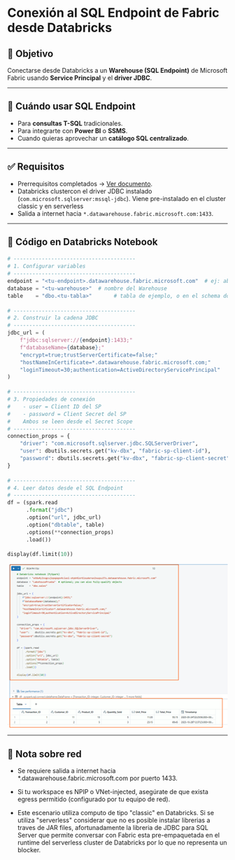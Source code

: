 # Conexión al SQL Endpoint de Fabric desde Databricks

## 🎯 Objetivo
Conectarse desde Databricks a un **Warehouse (SQL Endpoint)** de Microsoft Fabric usando **Service Principal** y el **driver JDBC**.

---

## 🚦 Cuándo usar SQL Endpoint
- Para **consultas T-SQL** tradicionales.  
- Para integrarte con **Power BI** o **SSMS**.  
- Cuando quieras aprovechar un **catálogo SQL centralizado**.

---

## ✅ Requisitos
- Prerrequisitos completados → [Ver documento](00-prerequisitos.md).  
- Databricks clustercon el driver JDBC instalado (`com.microsoft.sqlserver:mssql-jdbc`). Viene pre-instalado en el cluster classic y en serverless  
- Salida a internet hacia `*.datawarehouse.fabric.microsoft.com:1433`.

---

## 🔐 Código en Databricks Notebook

```python
# ---------------------------------------
# 1. Configurar variables
# ---------------------------------------
endpoint = "<tu-endpoint>.datawarehouse.fabric.microsoft.com"  # ej: abcd1234.datawarehouse.fabric.microsoft.com
database = "<tu-warehouse>"  # nombre del Warehouse
table    = "dbo.<tu-tabla>"       # tabla de ejemplo, o en el schema donde se encuentre

# ---------------------------------------
# 2. Construir la cadena JDBC
# ---------------------------------------
jdbc_url = (
    f"jdbc:sqlserver://{endpoint}:1433;"
    f"databaseName={database};"
    "encrypt=true;trustServerCertificate=false;"
    "hostNameInCertificate=*.datawarehouse.fabric.microsoft.com;"
    "loginTimeout=30;authentication=ActiveDirectoryServicePrincipal"
)

# ---------------------------------------
# 3. Propiedades de conexión
#    - user = Client ID del SP
#    - password = Client Secret del SP
#    Ambos se leen desde el Secret Scope
# ---------------------------------------
connection_props = {
    "driver": "com.microsoft.sqlserver.jdbc.SQLServerDriver",
    "user": dbutils.secrets.get("kv-dbx", "fabric-sp-client-id"),
    "password": dbutils.secrets.get("kv-dbx", "fabric-sp-client-secret"),
}

# ---------------------------------------
# 4. Leer datos desde el SQL Endpoint
# ---------------------------------------
df = (spark.read
      .format("jdbc")
      .option("url", jdbc_url)
      .option("dbtable", table)
      .options(**connection_props)
      .load())

display(df.limit(10))

```

![SP](../assets/img/dbx-fabric-3.png)

---

## 📌 Nota sobre red

- Se requiere salida a internet hacia *.datawarehouse.fabric.microsoft.com por puerto 1433.

- Si tu workspace es NPIP o VNet-injected, asegúrate de que exista egress permitido (configurado por tu equipo de red).

- Este escenario utiliza computo de tipo "classic" en Databricks. Si se utiliza "serverless" considerar que no es posible instalar librerias a traves de JAR files, afortunadamente la libreria de JDBC para SQL Server que      permite conversar con Fabric esta pre-empaquetada en el runtime del serverless cluster de Databricks por lo que no representa un blocker.
